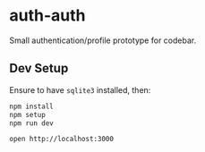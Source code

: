 # auth-auth

Small authentication/profile prototype for codebar.

## Dev Setup

Ensure to have `sqlite3` installed, then:

```sh
npm install
npm setup
npm run dev
```

```sh
open http://localhost:3000
```

